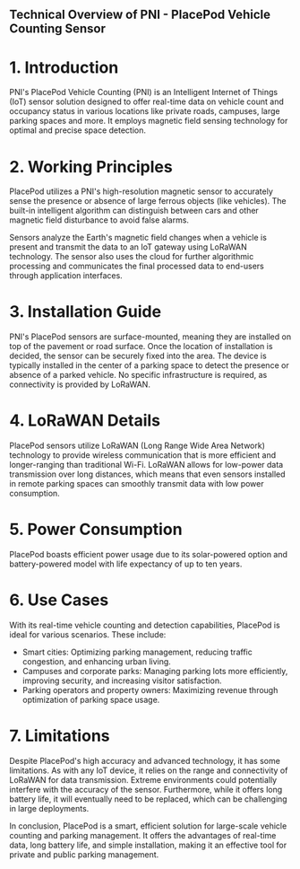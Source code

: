 Technical Overview of PNI - PlacePod Vehicle Counting Sensor
------------------------------------------------------------------------------

# 1. Introduction

PNI's PlacePod Vehicle Counting (PNI) is an Intelligent Internet of Things (IoT) sensor solution designed to offer real-time data on vehicle count and occupancy status in various locations like private roads, campuses, large parking spaces and more. It employs magnetic field sensing technology for optimal and precise space detection.

# 2. Working Principles

PlacePod utilizes a PNI's high-resolution magnetic sensor to accurately sense the presence or absence of large ferrous objects (like vehicles). The built-in intelligent algorithm can distinguish between cars and other magnetic field disturbance to avoid false alarms. 

Sensors analyze the Earth's magnetic field changes when a vehicle is present and transmit the data to an IoT gateway using LoRaWAN technology. The sensor also uses the cloud for further algorithmic processing and communicates the final processed data to end-users through application interfaces.

# 3. Installation Guide

PNI's PlacePod sensors are surface-mounted, meaning they are installed on top of the pavement or road surface. Once the location of installation is decided, the sensor can be securely fixed into the area. The device is typically installed in the center of a parking space to detect the presence or absence of a parked vehicle. No specific infrastructure is required, as connectivity is provided by LoRaWAN.

# 4. LoRaWAN Details

PlacePod sensors utilize LoRaWAN (Long Range Wide Area Network) technology to provide wireless communication that is more efficient and longer-ranging than traditional Wi-Fi. LoRaWAN allows for low-power data transmission over long distances, which means that even sensors installed in remote parking spaces can smoothly transmit data with low power consumption.

# 5. Power Consumption

PlacePod boasts efficient power usage due to its solar-powered option and battery-powered model with life expectancy of up to ten years. 

# 6. Use Cases

With its real-time vehicle counting and detection capabilities, PlacePod is ideal for various scenarios. These include:

- Smart cities: Optimizing parking management, reducing traffic congestion, and enhancing urban living.
- Campuses and corporate parks: Managing parking lots more efficiently, improving security, and increasing visitor satisfaction.
- Parking operators and property owners: Maximizing revenue through optimization of parking space usage.

# 7. Limitations

Despite PlacePod's high accuracy and advanced technology, it has some limitations. As with any IoT device, it relies on the range and connectivity of LoRaWAN for data transmission. Extreme environments could potentially interfere with the accuracy of the sensor. Furthermore, while it offers long battery life, it will eventually need to be replaced, which can be challenging in large deployments. 

In conclusion, PlacePod is a smart, efficient solution for large-scale vehicle counting and parking management. It offers the advantages of real-time data, long battery life, and simple installation, making it an effective tool for private and public parking management.